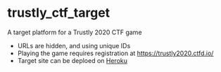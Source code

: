 # trustly_ctf_target
A target platform for a Trustly 2020 CTF game

* URLs are hidden, and using unique IDs
* Playing the game requires registration at https://trustly2020.ctfd.io/
* Target site can be deploed on [Heroku](https://heroku.com)
